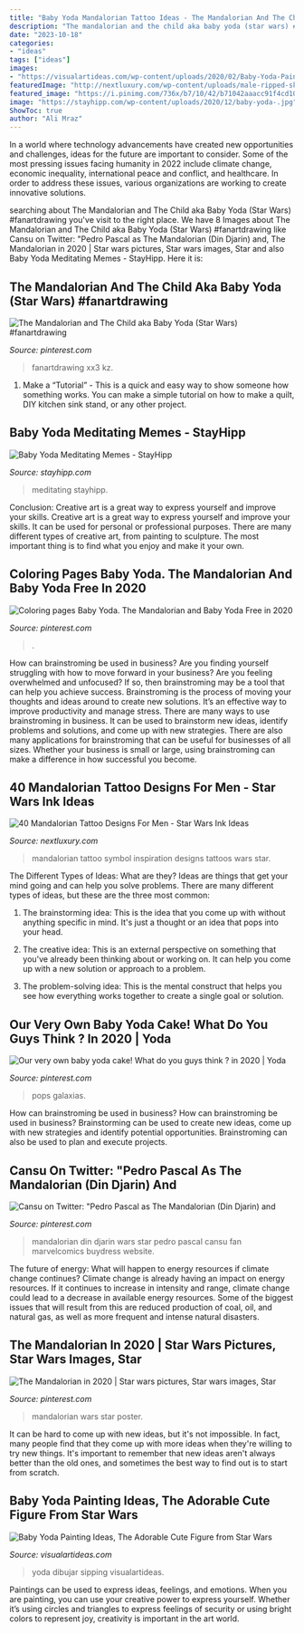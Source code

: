 ```yaml
---
title: "Baby Yoda Mandalorian Tattoo Ideas - The Mandalorian And The Child Aka Baby Yoda (star Wars) #fanartdrawing"
description: "The mandalorian and the child aka baby yoda (star wars) #fanartdrawing"
date: "2023-10-18"
categories:
- "ideas"
tags: ["ideas"]
images:
- "https://visualartideas.com/wp-content/uploads/2020/02/Baby-Yoda-Painting-Ideas-750x422.jpeg"
featuredImage: "http://nextluxury.com/wp-content/uploads/male-ripped-skin-3d-mandalorian-symbol-tattoo-design-inspiration.jpg"
featured_image: "https://i.pinimg.com/736x/b7/10/42/b71042aaacc91f4cd10df9da57bf8a52.jpg"
image: "https://stayhipp.com/wp-content/uploads/2020/12/baby-yoda-.jpg"
ShowToc: true
author: "Ali Mraz"
---
```



In a world where technology advancements have created new opportunities and challenges, ideas for the future are important to consider. Some of the most pressing issues facing humanity in 2022 include climate change, economic inequality, international peace and conflict, and healthcare. In order to address these issues, various organizations are working to create innovative solutions.

	

		
searching about The Mandalorian and The Child aka Baby Yoda (Star Wars) #fanartdrawing you've visit to the right place. We have 8 Images about The Mandalorian and The Child aka Baby Yoda (Star Wars) #fanartdrawing like Cansu on Twitter: &quot;Pedro Pascal as The Mandalorian (Din Djarin) and, The Mandalorian in 2020 | Star wars pictures, Star wars images, Star and also Baby Yoda Meditating Memes - StayHipp. Here it is:
		
    
## The Mandalorian And The Child Aka Baby Yoda (Star Wars) #fanartdrawing

<img loading=lazy src="https://i.pinimg.com/736x/9d/b8/6e/9db86e56a6f4d0201d446393021cf401.jpg" onerror="this.onerror=null;this.src='https://tse3.mm.bing.net/th?id=OIP.3DmpOzBgjmkC4yOcS4DRNAHaGJ&amp;pid=15.1';" alt="The Mandalorian and The Child aka Baby Yoda (Star Wars) #fanartdrawing">

_Source: pinterest.com_

>fanartdrawing xx3 kz. 

	

1. Make a “Tutorial” - This is a quick and easy way to show someone how something works. You can make a simple tutorial on how to make a quilt, DIY kitchen sink stand, or any other project. 

    
## Baby Yoda Meditating Memes - StayHipp

<img loading=lazy src="https://stayhipp.com/wp-content/uploads/2020/12/baby-yoda-.jpg" onerror="this.onerror=null;this.src='https://tse1.mm.bing.net/th?id=OIP.FuWCMqAVl-5lR3jMWVx74wHaEC&amp;pid=15.1';" alt="Baby Yoda Meditating Memes - StayHipp">

_Source: stayhipp.com_

>meditating stayhipp. 

	

Conclusion: Creative art is a great way to express yourself and improve your skills.
Creative art is a great way to express yourself and improve your skills. It can be used for personal or professional purposes. There are many different types of creative art, from painting to sculpture. The most important thing is to find what you enjoy and make it your own.

    
## Coloring Pages Baby Yoda. The Mandalorian And Baby Yoda Free In 2020

<img loading=lazy src="https://i.pinimg.com/736x/da/c7/68/dac7685705aad70e3564ab740f282361.jpg" onerror="this.onerror=null;this.src='https://tse1.mm.bing.net/th?id=OIP.gJ-fFPWR1jNWmrVM_swikgHaKe&amp;pid=15.1';" alt="Coloring pages Baby Yoda. The Mandalorian and Baby Yoda Free in 2020">

_Source: pinterest.com_

>. 

	

How can brainstroming be used in business?
Are you finding yourself struggling with how to move forward in your business? Are you feeling overwhelmed and unfocused? If so, then brainstroming may be a tool that can help you achieve success. Brainstroming is the process of moving your thoughts and ideas around to create new solutions. It’s an effective way to improve productivity and manage stress.
There are many ways to use brainstroming in business. It can be used to brainstorm new ideas, identify problems and solutions, and come up with new strategies. There are also many applications for brainstroming that can be useful for businesses of all sizes. Whether your business is small or large, using brainstroming can make a difference in how successful you become.

    
## 40 Mandalorian Tattoo Designs For Men - Star Wars Ink Ideas

<img loading=lazy src="http://nextluxury.com/wp-content/uploads/male-ripped-skin-3d-mandalorian-symbol-tattoo-design-inspiration.jpg" onerror="this.onerror=null;this.src='https://tse3.mm.bing.net/th?id=OIP.uDFkI9oOttUQy84AxSA9HgHaHa&amp;pid=15.1';" alt="40 Mandalorian Tattoo Designs For Men - Star Wars Ink Ideas">

_Source: nextluxury.com_

>mandalorian tattoo symbol inspiration designs tattoos wars star. 

	

The Different Types of Ideas: What are they?
Ideas are things that get your mind going and can help you solve problems. There are many different types of ideas, but these are the three most common:
1. The brainstorming idea: This is the idea that you come up with without anything specific in mind. It's just a thought or an idea that pops into your head.

2. The creative idea: This is an external perspective on something that you've already been thinking about or working on. It can help you come up with a new solution or approach to a problem.

3. The problem-solving idea: This is the mental construct that helps you see how everything works together to create a single goal or solution.

    
## Our Very Own Baby Yoda Cake! What Do You Guys Think ? In 2020 | Yoda

<img loading=lazy src="https://i.pinimg.com/736x/86/5e/9f/865e9f302949ad29202aa973b006cda2.jpg" onerror="this.onerror=null;this.src='https://tse2.mm.bing.net/th?id=OIP._hX1Sq_5TDEvdjsESyv__wHaGC&amp;pid=15.1';" alt="Our very own baby yoda cake! What do you guys think ? in 2020 | Yoda">

_Source: pinterest.com_

>pops galaxias. 

	

How can brainstroming be used in business?
How can brainstroming be used in business? Brainstorming can be used to create new ideas, come up with new strategies and identify potential opportunities. Brainstroming can also be used to plan and execute projects.

    
## Cansu On Twitter: &quot;Pedro Pascal As The Mandalorian (Din Djarin) And

<img loading=lazy src="https://i.pinimg.com/736x/b7/10/42/b71042aaacc91f4cd10df9da57bf8a52.jpg" onerror="this.onerror=null;this.src='https://tse3.mm.bing.net/th?id=OIP.kMTtdhaaNIuIxvC-NTAU3QHaKi&amp;pid=15.1';" alt="Cansu on Twitter: &quot;Pedro Pascal as The Mandalorian (Din Djarin) and">

_Source: pinterest.com_

>mandalorian din djarin wars star pedro pascal cansu fan marvelcomics buydress website. 

	

The future of energy: What will happen to energy resources if climate change continues?
Climate change is already having an impact on energy resources. If it continues to increase in intensity and range, climate change could lead to a decrease in available energy resources. Some of the biggest issues that will result from this are reduced production of coal, oil, and natural gas, as well as more frequent and intense natural disasters.

    
## The Mandalorian In 2020 | Star Wars Pictures, Star Wars Images, Star

<img loading=lazy src="https://i.pinimg.com/736x/fe/cd/a2/fecda28e99a6015a08003c96de117b1c.jpg" onerror="this.onerror=null;this.src='https://tse3.mm.bing.net/th?id=OIP.GeeAMdTfHubldthKXx3QvAHaKs&amp;pid=15.1';" alt="The Mandalorian in 2020 | Star wars pictures, Star wars images, Star">

_Source: pinterest.com_

>mandalorian wars star poster. 

	

It can be hard to come up with new ideas, but it's not impossible. In fact, many people find that they come up with more ideas when they're willing to try new things. It's important to remember that new ideas aren't always better than the old ones, and sometimes the best way to find out is to start from scratch.

    
## Baby Yoda Painting Ideas, The Adorable Cute Figure From Star Wars

<img loading=lazy src="https://visualartideas.com/wp-content/uploads/2020/02/Baby-Yoda-Painting-Ideas-750x422.jpeg" onerror="this.onerror=null;this.src='https://tse3.mm.bing.net/th?id=OIP.iEZ0TaPs_Guknl9pHsEJ-QHaEK&amp;pid=15.1';" alt="Baby Yoda Painting Ideas, The Adorable Cute Figure from Star Wars">

_Source: visualartideas.com_

>yoda dibujar sipping visualartideas. 

	

Paintings can be used to express ideas, feelings, and emotions.
When you are painting, you can use your creative power to express yourself. Whether it’s using circles and triangles to express feelings of security or using bright colors to represent joy, creativity is important in the art world.

